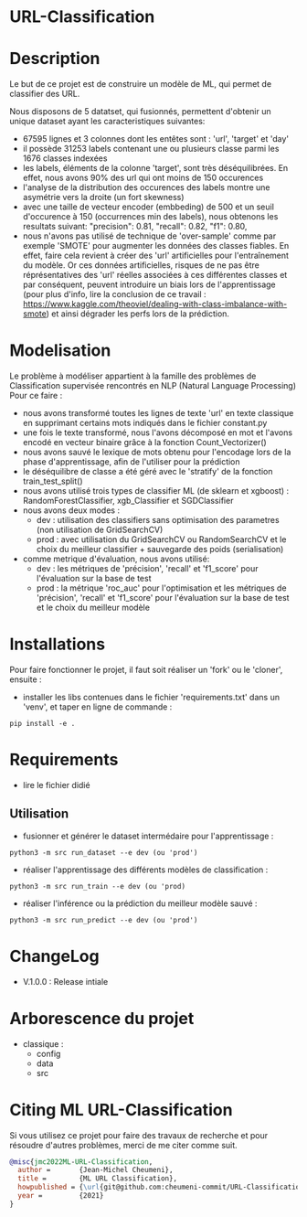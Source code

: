 # URL-Classification

# Description

Le but de ce projet est de construire un modèle de ML, qui permet de classifier des URL.

Nous disposons de 5 datatset, qui fusionnés, permettent d'obtenir un unique dataset ayant les caracteristiques suivantes:
- 67595 lignes et 3 colonnes dont les entêtes sont : 'url', 'target' et 'day'
- il possède 31253 labels contenant une ou plusieurs classe parmi les 1676 classes indexées
- les labels, éléments de la colonne 'target', sont très déséquilibrées. En effet, nous avons 90% des url qui ont moins de 150 occurences
- l'analyse de la distribution des occurences des labels montre une asymétrie vers la droite (un fort skewness)
- avec une taille de vecteur encoder (embbeding) de 500 et un seuil d'occurence à 150 (occurrences min des labels), nous obtenons les resultats suivant:
    "precision": 0.81, "recall": 0.82, "f1": 0.80,
- nous n'avons pas utilisé de technique de 'over-sample' comme par exemple 'SMOTE' pour augmenter les données des classes fiables. En effet, faire cela revient à créer des 'url' artificielles pour l'entraînement du modèle. Or ces données artificielles, risques de ne pas être réprésentatives des 'url' réelles associées à ces différentes classes et par conséquent, peuvent introduire un biais lors de l'apprentissage (pour plus d'info, lire la conclusion de ce travail : https://www.kaggle.com/theoviel/dealing-with-class-imbalance-with-smote) et ainsi dégrader les perfs lors de la prédiction.

# Modelisation

Le problème à modéliser appartient à la famille des problèmes de Classification supervisée rencontrés en NLP (Natural Language Processing)
Pour ce faire :

- nous avons transformé toutes les lignes de texte 'url' en texte classique en supprimant certains mots indiqués dans le fichier constant.py
- une fois le texte transformé, nous l'avons décomposé en mot et l'avons encodé en vecteur binaire grâce à la fonction Count_Vectorizer()
- nous avons sauvé le lexique de mots obtenu pour l'encodage lors de la phase d'apprentissage, afin de l'utiliser pour la prédiction
- le déséquilibre de classe a été géré avec le 'stratify' de la fonction train_test_split()
- nous avons utilisé trois types de classifier ML (de sklearn et xgboost) : RandomForestClassifier, xgb_Classifier et SGDClassifier
- nous avons deux modes :
    - dev : utilisation des classifiers sans optimisation des parametres (non utilisation de GridSearchCV)
    - prod : avec utilisation du GridSearchCV ou RandomSearchCV et le choix du meilleur classifier + sauvegarde des poids (serialisation)
- comme metrique d'évaluation, nous avons utilisé:
    - dev : les métriques de 'précision', 'recall' et 'f1_score' pour l'évaluation sur la base de test
    - prod : la métrique 'roc_auc' pour l'optimisation et les métriques de 'précision', 'recall' et 'f1_score' pour l'évaluation sur la base de test et le choix du meilleur modèle

# Installations

Pour faire fonctionner le projet, il faut soit réaliser un 'fork' ou le 'cloner', ensuite :
- installer les libs contenues dans le fichier 'requirements.txt' dans un 'venv', et taper en ligne de commande : 
```
pip install -e .
```

# Requirements

- lire le fichier didié

## Utilisation

- fusionner et générer le dataset intermédaire pour l'apprentissage :
```
python3 -m src run_dataset --e dev (ou 'prod')
```
- réaliser l'apprentissage des différents modèles de classification : 
```
python3 -m src run_train --e dev (ou 'prod)
```
- réaliser l'inférence ou la prédiction du meilleur modèle sauvé : 
```
python3 -m src run_predict --e dev (ou 'prod')
```

# ChangeLog

- V.1.0.0 : Release intiale

# Arborescence du projet

- classique :
    - config
    - data
    - src

# Citing ML URL-Classification

Si vous utilisez ce projet pour faire des travaux de recherche et pour résoudre d'autres problèmes, merci de me citer comme suit.

```BibTeX
@misc{jmc2022ML-URL-Classification,
  author =       {Jean-Michel Cheumeni},
  title =        {ML URL Classification},
  howpublished = {\url{git@github.com:cheumeni-commit/URL-Classification.git}},
  year =         {2021}
}
```
